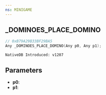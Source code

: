 ```yaml
---
ns: MINIGAME
---
```

## _DOMINOES_PLACE_DOMINO

```c
// 0xB79A29B33BF29BA5
Any _DOMINOES_PLACE_DOMINO(Any p0, Any p1);
```

```
NativeDB Introduced: v1207
```

## Parameters
* **p0**:
* **p1**:

